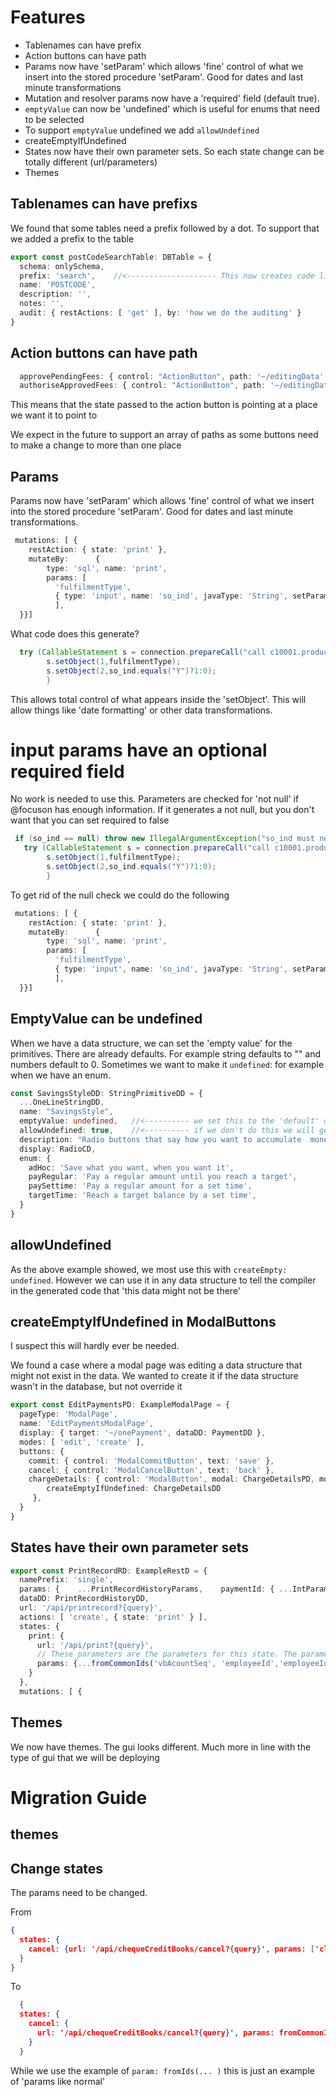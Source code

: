# Features

* Tablenames can have prefix
* Action buttons can have path
* Params now have 'setParam' which allows 'fine' control of what we insert into the stored procedure 'setParam'. Good
  for dates and last minute transformations
* Mutation and resolver params now have a 'required' field (default true).
* `emptyValue` can now be 'undefined' which is useful for enums that need to be selected
* To support `emptyValue` undefined we add `allowUndefined`
* createEmptyIfUndefined
* States now have their own parameter sets. So each state change can be totally different (url/parameters)
* Themes


## Tablenames can have prefixs
We found that some tables need a prefix followed by a dot. To support that we added a prefix to the table
```typescript
export const postCodeSearchTable: DBTable = {
  schema: onlySchema,
  prefix: 'search',    //<-------------------- This now creates code like 'select search.POSTCODE'
  name: 'POSTCODE',
  description: '',
  notes: '',
  audit: { restActions: [ 'get' ], by: 'how we do the auditing' }
}
```

## Action buttons can have path
```typescript
  approvePendingFees: { control: "ActionButton", path: '~/editingData', text: 'Approve Pending Fees', action: 'approvePendingFees' },
  authoriseApprovedFees: { control: "ActionButton", path: '~/editingData', text: 'Authorise Approved Fees', action: 'authoriseApprovedFees' },
```
This means that the state passed to the action button is pointing at a place we want it to point to

We expect in the future to support an array of paths as some buttons need to make a change to more than one place 

## Params

Params now have 'setParam' which allows 'fine' control of what we insert into the stored procedure 'setParam'. Good
for dates and last minute transformations.

```typescript
 mutations: [ {
    restAction: { state: 'print' },
    mutateBy:      {
        type: 'sql', name: 'print',
        params: [ 
          'fulfilmentType',
          { type: 'input', name: 'so_ind', javaType: 'String', setParam: `so_ind.equals("Y") ? 1 : 0` },
          ],
  }}]
```
What code does this generate?
```java
  try (CallableStatement s = connection.prepareCall("call c10001.produce_list_of_payments(?, ?, ?, ?, ?, ?, ?, ?, ?, ?, ?)")){
        s.setObject(1,fulfilmentType);
        s.setObject(2,so_ind.equals("Y")?1:0);
        }
```

This allows total control of what appears inside the 'setObject'. This will allow things like 'date formatting' or other data transformations.

# input params have an optional required field
No work is needed to use this. Parameters are checked for 'not null' if @focuson has enough information. If it generates a not null, but you don't want that you can set required to false

```java
 if (so_ind == null) throw new IllegalArgumentException("so_ind must not be null");
   try (CallableStatement s = connection.prepareCall("call c10001.produce_list_of_payments(?, ?, ?, ?, ?, ?, ?, ?, ?, ?, ?)")){
        s.setObject(1,fulfilmentType);
        s.setObject(2,so_ind.equals("Y")?1:0);
        }
```
To get rid of the null check we could do the following
```typescript
 mutations: [ {
    restAction: { state: 'print' },
    mutateBy:      {
        type: 'sql', name: 'print',
        params: [ 
          'fulfilmentType',
          { type: 'input', name: 'so_ind', javaType: 'String', setParam: `so_ind.equals("Y") ? 1 : 0`, required: false },
          ],
  }}]
```

## EmptyValue can be undefined

When we have a data structure, we can set the 'empty value' for the primitives. There are already defaults. For example string defaults to "" and numbers default to 0. 
Sometimes we want to make it `undefined`: for example when we have an enum. 
```typescript
const SavingsStyleDD: StringPrimitiveDD = {
  ...OneLineStringDD,
  name: "SavingsStyle",
  emptyValue: undefined,   //<---------- we set this to the 'default' or 'empty' value. It could be 'adhoc' or 'undefined' 
  allowUndefined: true,    //<---------- if we don't do this we will get compilation errors as the default is to force the data to exist
  description: "Radio buttons that say how you want to accumulate  money",
  display: RadioCD,
  enum: {
    adHoc: 'Save what you want, when you want it',
    payRegular: 'Pay a regular amount until you reach a target',
    paySettime: 'Pay a regular amount for a set time',
    targetTime: 'Reach a target balance by a set time',
  }
}
```
## allowUndefined

As the above example showed, we most use this with `createEmpty: undefined`. However we can use it in any data structure to tell the compiler in the
generated code that 'this data might not be there'

## createEmptyIfUndefined in ModalButtons

I suspect this will hardly ever be needed.

We found a case where a modal page was editing a data structure that might not exist in the data. We wanted to create it if the data structure
wasn't in the database, but not override it

```typescript
export const EditPaymentsPD: ExampleModalPage = {
  pageType: 'ModalPage',
  name: 'EditPaymentsModalPage',
  display: { target: '~/onePayment', dataDD: PaymentDD },
  modes: [ 'edit', 'create' ],
  buttons: {
    commit: { control: 'ModalCommitButton', text: 'save' },
    cancel: { control: 'ModalCancelButton', text: 'back' },
    chargeDetails: { control: 'ModalButton', modal: ChargeDetailsPD, mode: 'edit', focusOn: '~/onePayment/chargeDetails',
        createEmptyIfUndefined: ChargeDetailsDD
     },
  }
}
```


## States have their own parameter sets

```typescript
export const PrintRecordRD: ExampleRestD = {
  namePrefix: 'single',
  params: {    ...PrintRecordHistoryParams,    paymentId: { ...IntParam, lens: '~/display[~/selected]id', testValue: 888, main: true }  },
  dataDD: PrintRecordHistoryDD,
  url: '/api/printrecord?{query}',
  actions: [ 'create', { state: 'print' } ],
  states: {
    print: {
      url: '/api/print?{query}',
      // These parameters are the parameters for this state. The parameters above are not used
      params: {...fromCommonIds('vbAcountSeq', 'employeeId','employeeId', 'accountId' ),  paymentId: { ...IntParam, lens: '~/display[~/selected]id', testValue: 888, main: true } }
    }
  },
  mutations: [ {
```

## Themes

We now have themes. The gui looks different. Much more in line with the type of gui that we will be deploying



# Migration Guide

## themes


## Change states
The params need to be changed.

From
```json
{
  states: {
    cancel: {url: '/api/chequeCreditBooks/cancel?{query}', params: ['clientRef', 'accountId', 'brandRef']}
  }
}

```

To

```json
  {
  states: {
    cancel: {
      url: '/api/chequeCreditBooks/cancel?{query}', params: fromCommonIds ( 'clientRef', 'accountId', 'brandRef' )
    }
  }
```
While we use the example of `param: fromIds(... )` this is just an example of 'params like normal'
